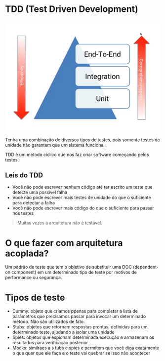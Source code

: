 # TDD (Test Driven Development)

![Pirâmide de testes](image.png)

Tenha uma combinação de diversos tipos de testes, pois somente testes de unidade não garantem que um sistema funciona.

TDD é um método ciclíco que nos faz criar software começando pelos testes.

## Leis do TDD

- Você não pode escrever nenhum código até ter escrito um teste que detecte uma possível falha
- Você não pode escrever mais testes de unidade do que o suficiente para detectar a falha
- Você não pode escrever mais código do que o suficiente para passar nos testes


> Muitas vezes a arquitetura não é testável.

# O que fazer com arquitetura acoplada?

Um padrão de teste que tem o objetivo de substituir uma DOC (dependent-on component) em um determinado tipo de teste por motivos de performance ou segurança.

# Tipos de teste

- Dummy: objeto que criamos ppenas para completar a lista de parâmetros que precisamos passar para invocar um determinado método. Não são utilizados de fato.
- Stubs: objetos que retornam respostas prontas, definidas para um determinado teste, ajudando a isolar uma unidade
- Spies: objetos que espionam determinada execução e armazenam os resultados para verificação posterior
- Mocks: similraes a s tubs e spies e permitem que você diga exatamente o que quer que ele faça e o teste vai quebrar se isso não acontecer